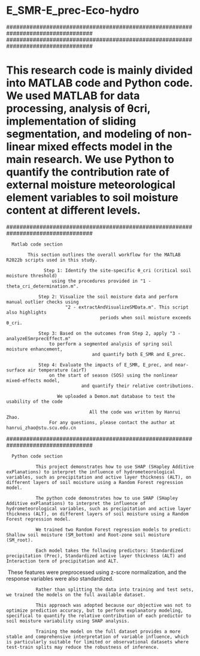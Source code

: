 # E_SMR-E_prec-Eco-hydro
################################################################################## 
##################################################################################
# This research code is mainly divided into MATLAB code and Python code. We used MATLAB for data processing, analysis of θcri, implementation of sliding segmentation, and modeling of non-linear mixed effects model in the main research. We use Python to quantify the contribution rate of external moisture meteorological element variables to soil moisture content at different levels.
##################################################################################
      
      Matlab code section

            This section outlines the overall workflow for the MATLAB R2022b scripts used in this study.

                  Step 1: Identify the site-specific θ_cri (critical soil moisture threshold)
                     using the procedures provided in "1 - theta_cri_determination.m".
 
                Step 2: Visualize the soil moisture data and perform manual outlier checks using
                          "2 - extractAndVisualizeSMData.m". This script also highlights
                                       periods when soil moisture exceeds θ_cri.
 
                Step 3: Based on the outcomes from Step 2, apply "3 - analyzeESmrprecEffect.m" 
                    to perform a segmented analysis of spring soil moisture enhancement,
                                    and quantify both E_SMR and E_prec.
 
                Step 4: Evaluate the impacts of E_SMR, E_prec, and near-surface air temperature (airT) 
                    on the start of season (SOS) using the nonlinear mixed-effects model, 
                                and quantify their relative contributions.
          
                       We uploaded a Demon.mat database to test the usability of the code
           
                                   All the code was written by Hanrui Zhao. 
                    For any questions, please contact the author at hanrui_zhao@stu.scu.edu.cn



##################################################################################
      
      Python code section
                      
               This project demonstrates how to use SHAP (SHapley Additive exPlanations) to interpret the influence of hydrometeorological variables, such as precipitation and active layer thickness (ALT), on different layers of soil moisture using a Random Forest regression model.
                        
               The python code demonstrates how to use SHAP (SHapley Additive exPlanations) to interpret the influence of hydrometeorological variables, such as precipitation and active layer thickness (ALT), on different layers of soil moisture using a Random Forest regression model.
               
               We trained two Random Forest regression models to predict: Shallow soil moisture (SM_bottom) and Root-zone soil moisture (SM_root).
               
               Each model takes the following predictors: Standardized precipitation (Prec), Standardized active layer thickness (ALT) and Interaction term of precipitation and ALT.
               
﻿               These features were preprocessed using z-score normalization, and the response variables were also standardized.﻿
                
               Rather than splitting the data into training and test sets, we trained the models on the full available dataset.
               
               This approach was adopted because our objective was not to optimize prediction accuracy, but to perform explanatory modeling, specifical to quantify the relative contribution of each predictor to soil moisture variability using SHAP analysis.
               
               Training the model on the full dataset provides a more stable and comprehensive interpretation of variable influence, which is particularly suitable for limited or observational datasets where test-train splits may reduce the robustness of inference.
               
